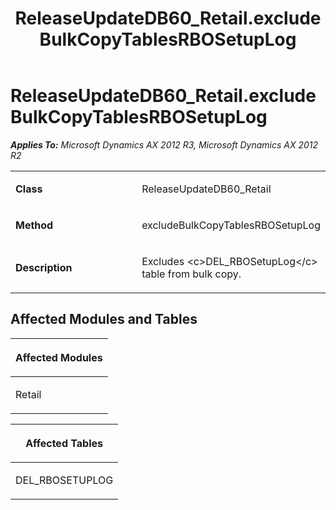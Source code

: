﻿---
title: ReleaseUpdateDB60_Retail.excludeBulkCopyTablesRBOSetupLog
TOCTitle: ReleaseUpdateDB60_Retail.excludeBulkCopyTablesRBOSetupLog
ms:assetid: d085e36f-240a-fefd-ce8f-10661544c2d7
ms:mtpsurl: https://msdn.microsoft.com/en-us/library/JJ686900(v=AX.60)
ms:contentKeyID: 49711349
ms.date: 05/18/2015
mtps_version: v=AX.60
---

# ReleaseUpdateDB60\_Retail.excludeBulkCopyTablesRBOSetupLog 


_**Applies To:** Microsoft Dynamics AX 2012 R3, Microsoft Dynamics AX 2012 R2_

<table>
<colgroup>
<col style="width: 50%" />
<col style="width: 50%" />
</colgroup>
<tbody>
<tr class="odd">
<td><p><strong>Class</strong></p></td>
<td><p>ReleaseUpdateDB60_Retail</p></td>
</tr>
<tr class="even">
<td><p><strong>Method</strong></p></td>
<td><p>excludeBulkCopyTablesRBOSetupLog</p></td>
</tr>
<tr class="odd">
<td><p><strong>Description</strong></p></td>
<td><p>Excludes &lt;c&gt;DEL_RBOSetupLog&lt;/c&gt; table from bulk copy.</p></td>
</tr>
</tbody>
</table>


## Affected Modules and Tables

<table>
<colgroup>
<col style="width: 100%" />
</colgroup>
<thead>
<tr class="header">
<th><p>Affected Modules</p></th>
</tr>
</thead>
<tbody>
<tr class="odd">
<td><p>Retail</p></td>
</tr>
</tbody>
</table>


<table>
<colgroup>
<col style="width: 100%" />
</colgroup>
<thead>
<tr class="header">
<th><p>Affected Tables</p></th>
</tr>
</thead>
<tbody>
<tr class="odd">
<td><p>DEL_RBOSETUPLOG</p></td>
</tr>
</tbody>
</table>

  


